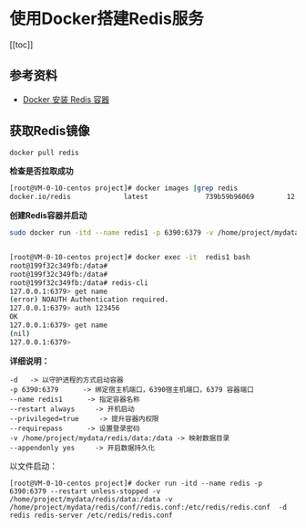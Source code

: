# 使用Docker搭建Redis服务

[[toc]]

## 参考资料

* [Docker 安装 Redis 容器](https://blog.csdn.net/qq_24958783/article/details/107541425?spm=1001.2014.3001.5501)

## 获取Redis镜像

```bash
docker pull redis 
```

**检查是否拉取成功**

```bash
[root@VM-0-10-centos project]# docker images |grep redis
docker.io/redis             latest              739b59b96069        12 days ago         105 MB
```

**创建Redis容器并启动**

```bash
sudo docker run -itd --name redis1 -p 6390:6379 -v /home/project/mydata/redis/data:/data --restart always redis --appendonly yes --requirepass "123456"


[root@VM-0-10-centos project]# docker exec -it  redis1 bash
root@199f32c349fb:/data#
root@199f32c349fb:/data#
root@199f32c349fb:/data# redis-cli
127.0.0.1:6379> get name
(error) NOAUTH Authentication required.
127.0.0.1:6379> auth 123456
OK
127.0.0.1:6379> get name
(nil)
127.0.0.1:6379>
```

**详细说明：**
```
-d   -> 以守护进程的方式启动容器
-p 6390:6379      -> 绑定宿主机端口，6390宿主机端口，6379 容器端口
--name redis1      -> 指定容器名称
--restart always     -> 开机启动
--privileged=true     -> 提升容器内权限
--requirepass      -> 设置登录密码
-v /home/project/mydata/redis/data:/data -> 映射数据目录
--appendonly yes     -> 开启数据持久化
```

以文件启动：
```
[root@VM-0-10-centos project]# docker run -itd --name redis -p 6390:6379 --restart unless-stopped -v /home/project/mydata/redis/data:/data -v /home/project/mydata/redis/conf/redis.conf:/etc/redis/redis.conf  -d redis redis-server /etc/redis/redis.conf
```
